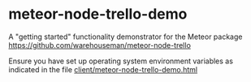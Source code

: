 # meteor-node-trello-demo
A "getting started" functionality demonstrator for the Meteor package https://github.com/warehouseman/meteor-node-trello

Ensure you have set up operating system environment variables as indicated in the file [client/meteor-node-trello-demo.html](https://github.com/warehouseman/meteor-node-trello-demo/blob/master/client/meteor-node-trello-demo.html)
